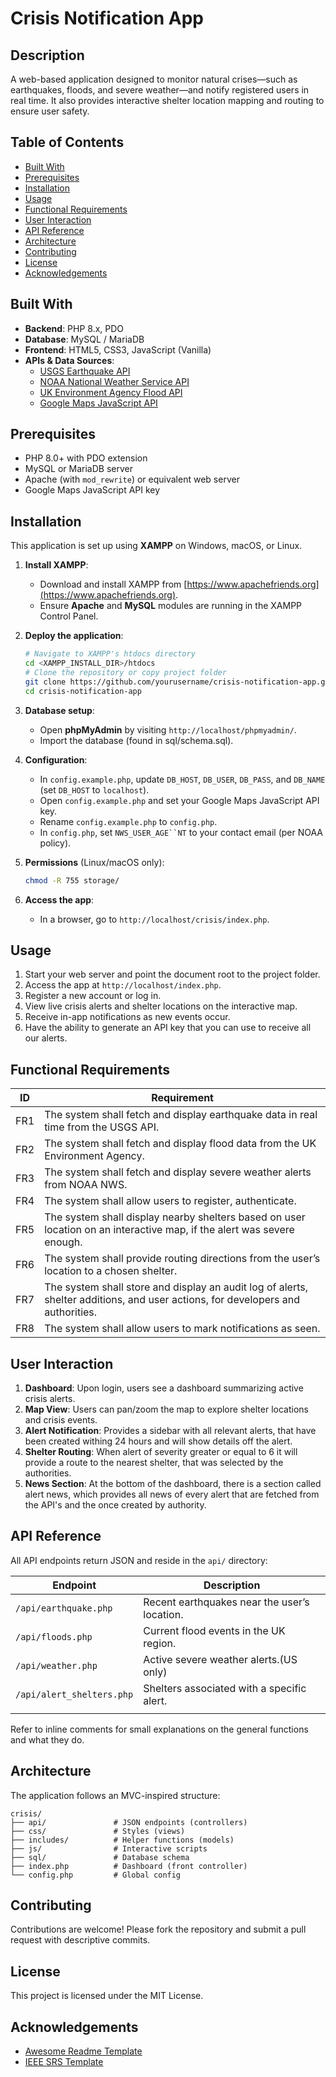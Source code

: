 # Crisis Notification App



## Description

A web-based application designed to monitor natural crises—such as earthquakes, floods, and severe weather—and notify registered users in real time. It also provides interactive shelter location mapping and routing to ensure user safety.&#x20;

## Table of Contents

- [Built With](#built-with)
- [Prerequisites](#prerequisites)
- [Installation](#installation)
- [Usage](#usage)
- [Functional Requirements](#functional-requirements)
- [User Interaction](#user-interaction)
- [API Reference](#api-reference)
- [Architecture](#architecture)
- [Contributing](#contributing)
- [License](#license)
- [Acknowledgements](#acknowledgements)

## Built With

- **Backend**: PHP 8.x, PDO
- **Database**: MySQL / MariaDB
- **Frontend**: HTML5, CSS3, JavaScript (Vanilla)
- **APIs & Data Sources**:
  - [USGS Earthquake API](https://earthquake.usgs.gov/)
  - [NOAA National Weather Service API](https://www.weather.gov/)
  - [UK Environment Agency Flood API](https://environment.data.gov.uk/)
  - [Google Maps JavaScript API](https://developers.google.com/maps/documentation/javascript)

## Prerequisites

- PHP 8.0+ with PDO extension
- MySQL or MariaDB server
- Apache (with `mod_rewrite`) or equivalent web server
- Google Maps JavaScript API key

## Installation

This application is set up using **XAMPP** on Windows, macOS, or Linux.

1. **Install XAMPP**:

   - Download and install XAMPP from [https://www.apachefriends.org](https://www.apachefriends.org).
   - Ensure **Apache** and **MySQL** modules are running in the XAMPP Control Panel.

2. **Deploy the application**:

   ```bash
   # Navigate to XAMPP's htdocs directory
   cd <XAMPP_INSTALL_DIR>/htdocs
   # Clone the repository or copy project folder
   git clone https://github.com/yourusername/crisis-notification-app.git
   cd crisis-notification-app
   ```

3. **Database setup**:

   - Open **phpMyAdmin** by visiting `http://localhost/phpmyadmin/`.
   - Import the database (found in sql/schema.sql).

4. **Configuration**:

   - In `config.example.php`, update `DB_HOST`, `DB_USER`, `DB_PASS`, and `DB_NAME` (set `DB_HOST` to `localhost`). 
   - Open `config.example.php` and set your Google Maps JavaScript API key.
   - Rename `config.example.php` to `config.php`.
   - In `config.php`, set `NWS_USER_AGE``NT` to your contact email (per NOAA policy).

5. **Permissions** (Linux/macOS only):

   ```bash
   chmod -R 755 storage/
   ```

6. **Access the app**:

   - In a browser, go to `http://localhost/crisis/index.php`.

## Usage

1. Start your web server and point the document root to the project folder.
2. Access the app at `http://localhost/index.php`.
3. Register a new account or log in.
4. View live crisis alerts and shelter locations on the interactive map.
5. Receive in-app notifications as new events occur.
6. Have the ability to generate an API key that you can use to receive all our alerts.  

## Functional Requirements

| ID  | Requirement                                                                                                                     |
| --- | ------------------------------------------------------------------------------------------------------------------------------- |
| FR1 | The system shall fetch and display earthquake data in real time from the USGS API.                                              |
| FR2 | The system shall fetch and display flood data from the UK Environment Agency.                                                   |
| FR3 | The system shall fetch and display severe weather alerts from NOAA NWS.                                                         |
| FR4 | The system shall allow users to register, authenticate.                                                                         |
| FR5 | The system shall display nearby shelters based on user location on an interactive map, if the alert was severe enough.          |
| FR6 | The system shall provide routing directions from the user’s location to a chosen shelter.                                       |
| FR7 | The system shall store and display an audit log of alerts, shelter additions, and user actions, for developers and authorities. |
| FR8 | The system shall allow users to mark notifications as seen.                                                                     |

## User Interaction

1. **Dashboard**: Upon login, users see a dashboard summarizing active crisis alerts.
2. **Map View**: Users can pan/zoom the map to explore shelter locations and crisis events.
3. **Alert Notification**: Provides a sidebar with all relevant alerts, that have been created withing 24 hours and will show details off the alert.
4. **Shelter Routing**: When alert of severity greater or equal to 6 it will provide a route to the nearest shelter, that was selected by the authorities.
5. **News Section**: At the bottom of the dashboard, there is a section called alert news, which provides all news of every alert that are fetched from the API's and the once created by authority.

## API Reference

All API endpoints return JSON and reside in the `api/` directory:

| Endpoint                  | Description                                  |
| ------------------------- | -------------------------------------------- |
| `/api/earthquake.php`     | Recent earthquakes near the user’s location. |
| `/api/floods.php`         | Current flood events in the UK region.       |
| `/api/weather.php`        | Active severe weather alerts.(US only)       |
| `/api/alert_shelters.php` | Shelters associated with a specific alert.   |
|                           |                                              |

Refer to inline comments for small explanations on the general functions and what they do.

## Architecture

The application follows an MVC-inspired structure:

```
crisis/
├── api/               # JSON endpoints (controllers)
├── css/               # Styles (views)
├── includes/          # Helper functions (models)
├── js/                # Interactive scripts
├── sql/               # Database schema
├── index.php          # Dashboard (front controller)
└── config.php         # Global config
```

## Contributing

Contributions are welcome! Please fork the repository and submit a pull request with descriptive commits.&#x20;

## License

This project is licensed under the MIT License.

## Acknowledgements

- [Awesome Readme Template](https://github.com/Louis3797/awesome-readme-template)
- [IEEE SRS Template](https://github.com/rick4470/IEEE-SRS-Tempate)


